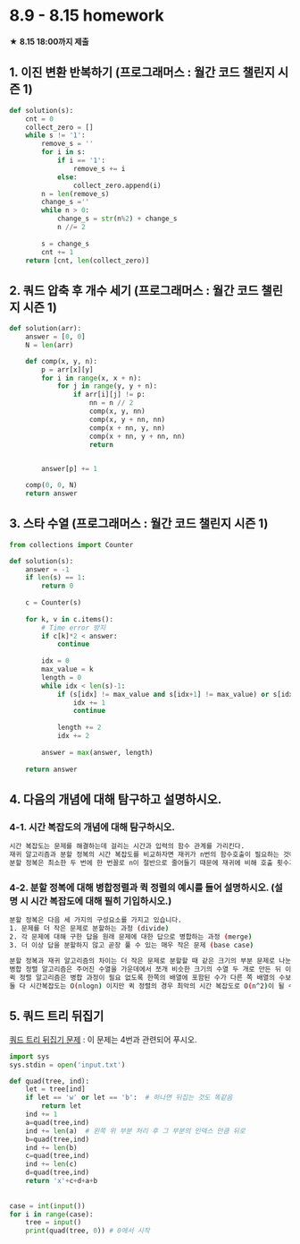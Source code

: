 # 8.9 - 8.15 homework

★ **8.15 18:00까지 제출**

## 1. 이진 변환 반복하기 (프로그래머스 :  월간 코드 챌린지 시즌 1)

```python
def solution(s):
    cnt = 0
    collect_zero = []
    while s != '1':
        remove_s = ''
        for i in s:
            if i == '1':
                remove_s += i
            else:
                collect_zero.append(i)                
        n = len(remove_s)
        change_s =''
        while n > 0:
            change_s = str(n%2) + change_s
            n //= 2
        
        s = change_s
        cnt += 1      
    return [cnt, len(collect_zero)]
```



## 2. 쿼드 압축 후 개수 세기 (프로그래머스 :  월간 코드 챌린지 시즌 1)

```python
def solution(arr):
    answer = [0, 0]
    N = len(arr)

    def comp(x, y, n):
        p = arr[x][y] 
        for i in range(x, x + n):
            for j in range(y, y + n):
                if arr[i][j] != p: 
                    nn = n // 2
                    comp(x, y, nn)
                    comp(x, y + nn, nn)
                    comp(x + nn, y, nn)
                    comp(x + nn, y + nn, nn)
                    return

     
        answer[p] += 1

    comp(0, 0, N)
    return answer
```



## 3. 스타 수열 (프로그래머스 :  월간 코드 챌린지 시즌 1)

```python
from collections import Counter

def solution(s):
    answer = -1
    if len(s) == 1:
        return 0
    
    c = Counter(s)
    
    for k, v in c.items():
		# Time error 방지
        if c[k]*2 < answer:
            continue
            
        idx = 0
        max_value = k
        length = 0
        while idx < len(s)-1:
            if (s[idx] != max_value and s[idx+1] != max_value) or s[idx] == s[idx+1]:
                idx += 1
                continue
            
            length += 2
            idx += 2
        
        answer = max(answer, length)
        
    return answer
```



## 4. 다음의 개념에 대해 탐구하고 설명하시오.

### 4-1. 시간 복잡도의 개념에 대해 탐구하시오.

```bash
시간 복잡도는 문제를 해결하는데 걸리는 시간과 입력의 함수 관계를 가리킨다.
재귀 알고리즘과 분할 정복의 시간 복잡도를 비교하자면 재귀가 n번의 함수호출이 필요하는 것에 반해
분할 정복은 최소한 두 번에 한 번꼴로 n이 절반으로 줄어들기 때문에 재귀에 비해 호출 횟수가 훨씬 적으리란 것을 쉽게 예상할 수 있습니다.
```



### 4-2. 분할 정복에 대해 병합정렬과 퀵 정렬의 예시를 들어 설명하시오. (설명 시 시간 복잡도에 대해 필히 기입하시오.)

```bash
분할 정복은 다음 세 가지의 구성요소를 가지고 있습니다.
1. 문제를 더 작은 문제로 분할하는 과정 (divide)
2. 각 문제에 대해 구한 답을 원래 문제에 대한 답으로 병합하는 과정 (merge)
3. 더 이상 답을 분할하지 않고 곧장 풀 수 있는 매우 작은 문제 (base case)

분할 정복과 재귀 알고리즘의 차이는 더 작은 문제로 분할할 때 같은 크기의 부분 문제로 나눈다는 것입니다. 
병합 정렬 알고리즘은 주어진 수열을 가운데에서 쪼개 비슷한 크기의 수열 두 개로 만든 뒤 이들을 재귀 호출을 이용해 각각 정렬합니다. 그 후 정렬된 배열을 하나로 합침으로써 정렬된 전체 수열을 얻습니다. 
퀵 정렬 알고리즘은 병합 과정이 필요 없도록 한쪽의 배열에 포함된 수가 다른 쪽 배열의 수보다 항상 작도록 배열을 분할합니다. 이를 위해 퀵 정렬은 파티션이라고 부르는 단계를 도입하는데, 이는 배열에 있는 수 중 임의의 기준 수(pivot)를 지정한 후 기준보다 작거나 같은 숫자를 왼쪽, 더 큰 숫자를 오른쪽으로 보내는 과정입니다.
둘 다 시간복잡도는 O(nlogn) 이지만 퀵 정렬의 경우 최악의 시간 복잡도로 O(n^2)이 될 수 있습니다.
```



## 5. 쿼드 트리 뒤집기

[쿼드 트리 뒤집기 문제](https://algospot.com/judge/problem/read/QUADTREE) : 이 문제는 4번과 관련되어 푸시오.

```python
import sys
sys.stdin = open('input.txt')

def quad(tree, ind):
    let = tree[ind] 
    if let == 'w' or let == 'b':  # 하나면 뒤집는 것도 똑같음
        return let
    ind += 1  
    a=quad(tree,ind)
    ind += len(a)  # 왼쪽 위 부분 처리 후 그 부분의 인덱스 만큼 뒤로
    b=quad(tree,ind)
    ind += len(b)  
    c=quad(tree,ind)
    ind += len(c)
    d=quad(tree,ind)
    return 'x'+c+d+a+b
 
 
case = int(input())
for i in range(case):
    tree = input()
    print(quad(tree, 0)) # 0에서 시작

```


